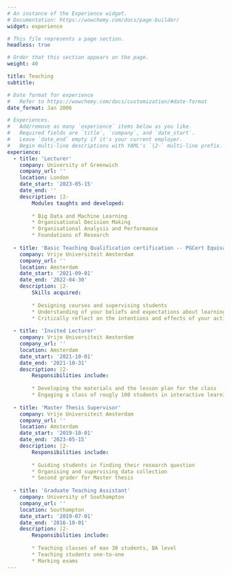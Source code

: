 ```yaml
---
# An instance of the Experience widget.
# Documentation: https://wowchemy.com/docs/page-builder/
widget: experience

# This file represents a page section.
headless: true

# Order that this section appears on the page.
weight: 40

title: Teaching
subtitle:

# Date format for experience
#   Refer to https://wowchemy.com/docs/customization/#date-format
date_format: Jan 2006

# Experiences.
#   Add/remove as many `experience` items below as you like.
#   Required fields are `title`, `company`, and `date_start`.
#   Leave `date_end` empty if it's your current employer.
#   Begin multi-line descriptions with YAML's `|2-` multi-line prefix.
experience:
  - title: 'Lecturer'
    company: University of Greenwich
    company_url: ''
    location: London
    date_start: '2023-05-15'
    date_end: ''
    description: |2-
        Modules taughts and developed:
        
        * Big Data and Machine Learning
        * Organisational Decision Making
        * Organisational Analysis and Performance
        * Foundations of Research
     
  - title: 'Basic Teaching Qualification certification -- PGCert Equivalent'
    company: Vrije Universiteit Amsterdam
    company_url: ''
    location: Amsterdam
    date_start: '2021-09-01'
    date_end: '2022-04-30'
    description: |2-
        Skills acquired:
        
        * Designing courses and supervising students
        * Understanding of your beliefs and expectations about learning and teaching.
        * Critically reflect on the intentions and effects of your actions as a teacher and come to conscious (new) action
           
  - title: 'Invited Lecturer'
    company: Vrije Universiteit Amsterdam
    company_url: ''
    location: Amsterdam
    date_start: '2021-10-01'
    date_end: '2021-10-31'
    description: |2-
        Responsibilities include:
        
        * Developing the materials and the lesson plan for the class
        * Engaging a class of rougly 100 students in interactive learning, MA level        
     
  - title: 'Master Thesis Supervisor'
    company: Vrije Universiteit Amsterdam
    company_url: ''
    location: Amsterdam
    date_start: '2019-10-01'
    date_end: '2023-05-15'
    description: |2-
        Responsibilities include:
        
        * Guiding students in finding their research question
        * Organising and supervising data collection
        * Second grader for Master thesis
        
  - title: 'Graduate Teaching Assistant'
    company: University of Southampton
    company_url: ''
    location: Southampton
    date_start: '2019-07-01'
    date_end: '2016-10-01'
    description: |2-
        Responsibilities include:
        
        * Teaching classes of max 30 students, BA level
        * Teaching students one-to-one
        * Marking exams
---
```

